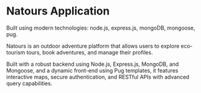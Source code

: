 # Natours Application

Built using modern technologies: node.js, express.js, mongoDB, mongoose, pug.

Natours is an outdoor adventure platform that allows users to explore eco-tourism tours, book adventures, and manage their profiles. 

Built with a robust backend using Node.js, Express.js, MongoDB, and Mongoose, and a dynamic front-end using Pug templates, it features interactive maps, secure authentication, and RESTful APIs with advanced query capabilities.
